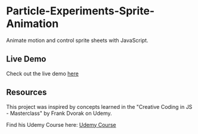 # Particle-Experiments-Sprite-Animation
Animate motion and  control sprite sheets with JavaScript.


## Live Demo

Check out the live demo [here](https://algomystique.github.io/Particle-Experiments-Sprite-Animation)

## Resources

This project was inspired by concepts learned in the "Creative Coding in JS - Masterclass" by Frank Dvorak on Udemy.

Find his Udemy Course here: [Udemy Course](https://www.udemy.com/user/frantisek-dvorak)

